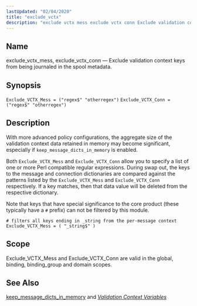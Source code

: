 ```yaml
---
lastUpdated: "02/04/2020"
title: "exclude_vctx"
description: "exclude vctx mess exclude vctx conn Exclude validation context keys from being journaled in the spool metadata Exclude VCTX Mess regex otherregex Exclude VCTX Conn regex otherregex With more advanced policy configurations the aggregate size of the validation context data retained in memory may become significant especially if keep message..."
---
```


<a name="conf.ref.exclude_vctx"></a> 
## Name

exclude_vctx_mess, exclude_vctx_conn — Exclude validation context keys from being journaled in the spool metadata.

## Synopsis

`Exclude_VCTX_Mess = ("regex$" "otherregex")`
`Exclude_VCTX_Conn = ("regex$" "otherregex")`

<a name="idp9537056"></a> 
## Description

With more advanced policy configurations, the aggregate size of the validation context data retained in memory may become significant, especially if `keep_message_dicts_in_memory` is enabled.

Both `Exclude_VCTX_Mess` and `Exclude_VCTX_Conn` allow you to specify a list of one or more Perl compatible regular expressions. During swap out, the keys to the message and connection dictionaries are compared against the patterns listed by the `Exclude_VCTX_Mess` and `Exclude_VCTX_Conn` respectively. If a key matches, then that data value will be deleted from the respective dictionary.

Note that keys that have special significance to the core product (these typically have a `#` prefix) can not be filtered by this module.

```
# filters all keys ending in _string from the per-message context
Exclude_VCTX_Mess = ( "_string$" )
```
<a name="idp9544112"></a> 
## Scope

Exclude_VCTX_Mess and Exclude_VCTX_Conn are valid in the global, binding, binding_group and domain scopes.

<a name="idp9545824"></a> 
## See Also

[keep_message_dicts_in_memory](/momentum/3/3-reference/3-reference-conf-ref-keep-message-dicts-in-memory) and [*Validation Context Variables*](/momentum/3/3-reference/3-reference-policy-context-variables)
